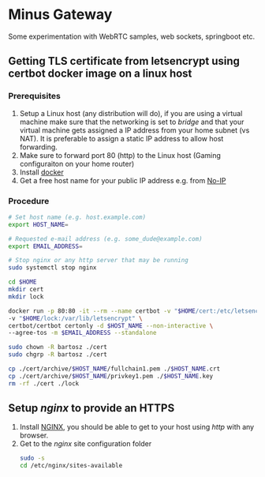 # Minus Gateway
Some experimentation with WebRTC samples, web sockets, springboot etc. 

## Getting TLS certificate from **letsencrypt** using **certbot** docker image on a linux host

### Prerequisites
1. Setup a Linux host (any distribution will do), if you are using a virtual machine make sure that 
the networking is set to _bridge_ and that your virtual machine gets assigned a IP address from your home 
subnet (vs NAT). It is preferable to assign a static IP address to allow host forwarding.
1. Make sure to forward port 80 (http) to the Linux host (Gaming configuraiton on your home router)
1. Install [docker](https://docs.docker.com/engine/install/)
1. Get a free host name for your public IP address e.g. from [No-IP](https://www.noip.com/)

### Procedure
```bash
# Set host name (e.g. host.example.com)
export HOST_NAME=

# Requested e-mail address (e.g. some_dude@example.com)
export EMAIL_ADDRESS=

# Stop nginx or any http server that may be running
sudo systemctl stop nginx

cd $HOME
mkdir cert
mkdir lock

docker run -p 80:80 -it --rm --name certbot -v "$HOME/cert:/etc/letsencrypt" \
-v "$HOME/lock:/var/lib/letsencrypt" \
certbot/certbot certonly -d $HOST_NAME --non-interactive \
--agree-tos -m $EMAIL_ADDRESS --standalone

sudo chown -R bartosz ./cert
sudo chgrp -R bartosz ./cert

cp ./cert/archive/$HOST_NAME/fullchain1.pem ./$HOST_NAME.crt
cp ./cert/archive/$HOST_NAME/privkey1.pem ./$HOST_NAME.key
rm -rf ./cert ./lock
```

## Setup _nginx_ to provide an HTTPS 
1. Install [NGINX](https://www.nginx.com/resources/wiki/start/topics/tutorials/install/),
you should be able to get to your host using _http_ with any browser.
1. Get to the _nginx_ site configuration folder
	```bash
	sudo -s
	cd /etc/nginx/sites-available
	```
